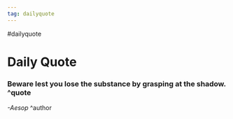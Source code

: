 ```yaml
---
tag: dailyquote
---
```


#dailyquote

# Daily Quote

### Beware lest you lose the substance by grasping at the shadow. ^quote
*-Aesop* ^author
